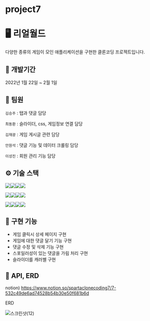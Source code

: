 # project7

# 🖥️ 리얼월드
다양한 종류의 게임이 모인 애플리케이션을 구현한 클론코딩 프로젝트입니다.


## 📆 개발기간
2022년 1월 22일 ~ 2월 1일


## 👥 팀원
`김승주` : 탭과 댓글 담당

`최동환` : 슬라이더, css, 게임정보 연결 담당

`김재광` : 게임 게시글 관련 담당

`안원석` : 댓글 기능 및 데이터 크롤링 담당

`이성진` : 회원 관리 기능 담당


## ⚙ 기술 스택
<img src="https://img.shields.io/badge/JAVA-007396?style=for-the-badge&logo=java&logoColor=white"><img src="https://img.shields.io/badge/Spring-6DB33F?style=for-the-badge&logo=Spring&logoColor=white"><img src="https://img.shields.io/badge/mysql-4479A1?style=for-the-badge&logo=mysql&logoColor=white"><img src="https://img.shields.io/badge/javascript-F7DF1E?style=for-the-badge&logo=javascript&logoColor=black">

<img src="https://img.shields.io/badge/react-61DAFB?style=for-the-badge&logo=react&logoColor=black"><img src="https://img.shields.io/badge/html-E34F26?style=for-the-badge&logo=html5&logoColor=white"><img src="https://img.shields.io/badge/css-1572B6?style=for-the-badge&logo=css3&logoColor=white"><img src="https://img.shields.io/badge/github-181717?style=for-the-badge&logo=github&logoColor=white">

<img src="https://img.shields.io/badge/gradle-89DAFB?style=for-the-badge&logo=gradle&logoColor=gray"><img src="https://img.shields.io/badge/redux-217F3E?style=for-the-badge&logo=redux&logoColor=black"><img src="https://img.shields.io/badge/aws-232F3E?style=for-the-badge&logo=aws&logoColor=white"><img src="https://img.shields.io/badge/apache tomcat-F8DC75?style=for-the-badge&logo=apachetomcat&logoColor=white">


## 🥾 구현 기능

* 게임 클릭시 상세 페이지 구현
* 게임에 대한 댓글 달기 기능 구현
* 댓글 수정 및 삭제 기능 구현
* 스포일러성이 있는 댓글을 가림 처리 구현
* 슬라이더를 캐러쎌 구현


## 📝 API, ERD
notion) https://www.notion.so/spartaclonecoding7/7-532c49de6ad74528b54b30e50f681b6d

ERD


![스크린샷(12)](https://s3.us-west-2.amazonaws.com/secure.notion-static.com/6ad84288-08eb-41e3-8343-8f0e81b59572/111.png?X-Amz-Algorithm=AWS4-HMAC-SHA256&X-Amz-Content-Sha256=UNSIGNED-PAYLOAD&X-Amz-Credential=AKIAT73L2G45EIPT3X45%2F20230201%2Fus-west-2%2Fs3%2Faws4_request&X-Amz-Date=20230201T082509Z&X-Amz-Expires=86400&X-Amz-Signature=a45f21a914c269b73edb4a0dbb8a0eb2e629b596928ef32cf1a86809ef295555&X-Amz-SignedHeaders=host&response-content-disposition=filename%3D%22111.png%22&x-id=GetObject)
